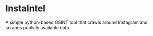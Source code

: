 # InstaIntel
A simple python-based OSINT tool that crawls around Instagram and scrapes publicly available data
